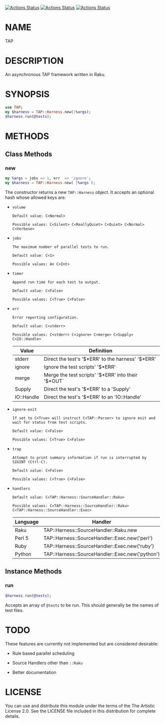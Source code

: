 [![Actions Status](https://github.com/tbrowder/tap-harness6/actions/workflows/linux.yml/badge.svg)](https://github.com/tbrowder/tap-harness6/actions) [![Actions Status](https://github.com/tbrowder/tap-harness6/actions/workflows/macos.yml/badge.svg)](https://github.com/tbrowder/tap-harness6/actions) [![Actions Status](https://github.com/tbrowder/tap-harness6/actions/workflows/windows.yml/badge.svg)](https://github.com/tbrowder/tap-harness6/actions)

NAME
====



TAP

DESCRIPTION
===========



An asynchronous TAP framework written in Raku.

SYNOPSIS
========



```Raku
use TAP;
my $harness = TAP::Harness.new(|%args);
$harness.run(@tests);
```

METHODS
=======



Class Methods
-------------

### new

```Raku
my %args = jobs => 1, err  => 'ignore';
my $harness = TAP::Harness.new( |%args );
```

The constructor returns a new `TAP::Harness` object. It accepts an optional hash whose allowed keys are:

  * `volume`

        Default value: C<Normal>

        Possible values: C<Silent> C<ReallyQuiet> C<Quiet> C<Normal> C<Verbose>

  * `jobs`

        The maximum number of parallel tests to run.

        Default value: C<1>

        Possible values: An C<Int>

  * `timer`

        Append run time for each test to output.

        Default value: C<False>

        Possible values: C<True> C<False>

  * `err`

        Error reporting configuration.

        Default value: C<stderr>

        Possible values: C<stderr> C<ignore> C<merge> C<Supply> C<IO::Handle>

    <table class="pod-table">
    <thead><tr>
    <th>Value</th> <th>Definition</th>
    </tr></thead>
    <tbody>
    <tr> <td>stderr</td> <td>Direct the test&#39;s &#39;$*ERR&#39; to the harness&#39; &#39;$*ERR&#39;</td> </tr> <tr> <td>ignore</td> <td>Ignore the test scripts&#39; &#39;$*ERR&#39;</td> </tr> <tr> <td>merge</td> <td>Merge the test scripts&#39; &#39;$*ERR&#39; into their &#39;$*OUT`</td> </tr> <tr> <td>Supply</td> <td>Direct the test&#39;s &#39;$*ERR&#39; to a &#39;Supply&#39;</td> </tr> <tr> <td>IO::Handle</td> <td>Direct the test&#39;s &#39;$*ERR&#39; to an &#39;IO::Handle&#39;</td> </tr>
    </tbody>
    </table>

  * `ignore-exit`

        If set to C<True> will instruct C<TAP::Parser> to ignore exit and wait for status from test scripts.

        Default value: C<False>

        Possible values: C<True> C<False>

  * `trap`

        Attempt to print summary information if run is interrupted by SIGINT (Ctrl-C).

        Default value: C<False>

        Possible values: C<True> C<False>

  * `handlers`

        Default value: C<TAP::Harness::SourceHandler::Raku>

        Possible values: C<TAP::Harness::SourceHandler::Raku>
        C<TAP::Harness::SourceHandler::Exec>

    <table class="pod-table">
    <thead><tr>
    <th>Language</th> <th>Handler</th>
    </tr></thead>
    <tbody>
    <tr> <td>Raku</td> <td>TAP::Harness::SourceHandler::Raku.new</td> </tr> <tr> <td>Perl 5</td> <td>TAP::Harness::SourceHandler::Exec.new(&#39;perl&#39;)</td> </tr> <tr> <td>Ruby</td> <td>TAP::Harness::SourceHandler::Exec.new(&#39;ruby&#39;)</td> </tr> <tr> <td>Python</td> <td>TAP::Harness::SourceHandler::Exec.new(&#39;python&#39;)</td> </tr>
    </tbody>
    </table>

Instance Methods
----------------

### run

```Raku
$harness.run(@tests);
```

Accepts an array of `@tests` to be run. This should generally be the names of test files.

TODO
====



These features are currently not implemented but are considered desirable:

  * Rule based parallel scheduling

  * Source Handlers other than `::Raku`

  * Better documentation

LICENSE
=======



You can use and distribute this module under the terms of the The Artistic License 2.0. See the LICENSE file included in this distribution for complete details.

